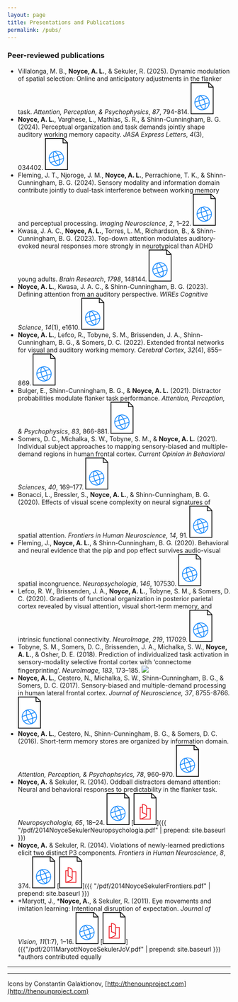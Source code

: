 ```yaml
---
layout: page
title: Presentations and Publications
permalink: /pubs/
---
```


### Peer-reviewed publications

* Villalonga, M. B., **Noyce, A. L.**, & Sekuler, R. (2025). Dynamic modulation of spatial selection: Online and anticipatory adjustments in the flanker task. *Attention, Perception, & Psychophysics*, *87*, 794-814.
[![](/img/web.svg)](https://link.springer.com/article/10.3758/s13414-025-03026-5)
* **Noyce, A. L.**, Varghese, L., Mathias, S. R., & Shinn-Cunningham, B. G. (2024). Perceptual organization and task demands jointly shape auditory working memory capacity. *JASA Express Letters*, *4*(3), 034402.
[![](/img/web.svg)](https://pubs.aip.org/asa/jel/article/4/3/034402/3278914)
* Fleming, J. T., Njoroge, J. M., **Noyce, A. L.**, Perrachione, T. K., & Shinn-Cunningham, B. G. (2024). Sensory modality and information domain contribute jointly to dual-task interference between working memory and perceptual processing. *Imaging Neuroscience*, *2*, 1–22.
[![](/img/web.svg)](https://direct.mit.edu/imag/article/doi/10.1162/imag_a_00130/120270)
* Kwasa, J. A. C., **Noyce, A. L.**, Torres, L. M., Richardson, B., & Shinn-Cunningham, B. G. (2023). Top-down attention modulates auditory-evoked neural responses more strongly in neurotypical than ADHD young adults. *Brain Research*, *1798*, 148144.
[![](/img/web.svg)](https://www.sciencedirect.com/science/article/pii/S0006899322003687)
* **Noyce, A. L.**, Kwasa, J. A. C., & Shinn-Cunningham, B. G. (2023). Defining attention from an auditory perspective. *WIREs Cognitive Science*, *14*(1), e1610.
[![](/img/web.svg)](https://wires.onlinelibrary.wiley.com/doi/full/10.1002/wcs.1610)
* **Noyce, A. L.**, Lefco, R., Tobyne, S. M., Brissenden, J. A., Shinn-Cunningham, B. G., & Somers, D. C. (2022). Extended frontal networks for visual and auditory working memory. *Cerebral Cortex*, *32*(4), 855–869.
[![](/img/web.svg)](https://academic.oup.com/cercor/article/32/4/855/6360523)
* Bulger, E., Shinn-Cunningham, B. G., & **Noyce, A. L.** (2021). Distractor probabilities modulate flanker task performance. *Attention, Perception, & Psychophysics*, *83*, 866-881.
[![](/img/web.svg)](https://link.springer.com/article/10.3758/s13414-020-02151-7)
* Somers, D. C., Michalka, S. W., Tobyne, S. M., & **Noyce, A. L.** (2021). Individual subject approaches to mapping sensory-biased and multiple-demand regions in human frontal cortex. *Current Opinion in Behavioral Sciences*, *40*, 169–177.
[![](/img/web.svg)](https://www.sciencedirect.com/science/article/abs/pii/S2352154621001108)
* Bonacci, L., Bressler, S., **Noyce, A. L.**, & Shinn-Cunningham, B. G. (2020). Effects of visual scene complexity on neural signatures of spatial attention. *Frontiers in Human Neuroscience*, *14*, 91.
[![](/img/web.svg)](https://www.frontiersin.org/articles/10.3389/fnhum.2020.00091/full)
* Fleming, J., **Noyce, A. L.**, & Shinn-Cunningham, B. G. (2020). Behavioral and neural evidence that the pip and pop effect survives audio-visual spatial incongruence. *Neuropsychologia*, *146*, 107530.
[![](/img/web.svg)](https://www.sciencedirect.com/science/article/abs/pii/S0028393220302037)
* Lefco, R. W., Brissenden, J. A., **Noyce, A. L.**, Tobyne, S. M., & Somers, D. C. (2020). Gradients of functional organization in posterior parietal cortex revealed by visual attention, visual short-term memory, and intrinsic functional connectivity. *NeuroImage*, *219*, 117029.
[![](/img/web.svg)](https://www.sciencedirect.com/science/article/pii/S1053811920305152)
* Tobyne, S. M., Somers, D. C., Brissenden, J. A., Michalka, S. W., **Noyce, A. L.**, & Osher, D. E. (2018). Prediction of individualized task activation in sensory-modality selective frontal cortex with ‘connectome fingerprinting’. *NeuroImage*, *183*, 173–185.
[![](/ing/web.svg)](https://www.sciencedirect.com/science/article/abs/pii/S1053811918306931)
* **Noyce, A. L.**, Cestero, N., Michalka, S. W., Shinn-Cunningham, B. G., & Somers, D. C. (2017). Sensory-biased and multiple-demand processing in human lateral frontal cortex. *Journal of Neuroscience, 37*, 8755-8766.
[![](/img/web.svg)](http://www.jneurosci.org/content/37/36/8755)
* **Noyce, A. L.**, Cestero, N., Shinn-Cunningham, B. G., & Somers, D. C. (2016). Short-term memory stores are organized by information domain. *Attention, Perception, & Psychophsyics, 78*, 960-970.
[![](/img/web.svg)](http://link.springer.com/article/10.3758/s13414-015-1056-5)
* **Noyce, A.** & Sekuler, R. (2014). Oddball distractors demand attention: Neural and behavioral responses to predictability in the flanker task. *Neuropsychologia, 65*, 18–24. 
[![](/img/web.svg)](http://www.sciencedirect.com/science/article/pii/S0028393214003625)
[![](/img/pdf.svg)]({{ "/pdf/2014NoyceSekulerNeuropsychologia.pdf" | prepend: site.baseurl }})
* **Noyce, A.** & Sekuler, R. (2014). Violations of newly-learned predictions elicit two distinct P3 components. *Frontiers in Human Neuroscience, 8*, 374. 
[![](/img/web.svg)](http://journal.frontiersin.org/article/10.3389/fnhum.2014.00374/abstract) 
[![](/img/pdf.svg)]({{ "/pdf/2014NoyceSekulerFrontiers.pdf" | prepend: site.baseurl }})
* \*Maryott, J., \***Noyce, A.**, & Sekuler, R. (2011). Eye movements and imitation learning: Intentional disruption of expectation. *Journal of Vision, 11*(1:7), 1–16. 
[![](/img/web.svg)](http://jov.arvojournals.org/article.aspx?articleid=2191765) 
[![](/img/pdf.svg)]({{"/pdf/2011MaryottNoyceSekulerJoV.pdf" | prepend: site.baseurl }}) <br /> *authors contributed equally

<!-- 
#### Presentations at small workshops
### Conference presentations

#### Talks (as presenting author)

* **Noyce, A. L.**, Lefco, R., Brissenden, J. A., Tobyne, S. M., Somers, D. C., & Shinn-Cunningham,
B. G. (2019, February). "Extended frontal networks for auditory cognition." Presented at the annual midwinter meeting of the Association for Research in Otolaryngology, Balti- more, MD.

* **Noyce, A. L.**, Tobyne, S. M., Shinn-Cunningham, B. G., & Somers, D. C. (2018, November). "Sensory-selective and sensory-independent auditory and visual working memory in human cerebral cortex." Presented at the annual meeting of the Society for Neuro- science, San Diego, CA.

* **Noyce, A. L.**, Tobyne, S. M., Michalka, S. W., Osher, D. E., Shinn-Cunningham, B. G., & Somers, D. C. (2017, May). "Visual, spatial, or visuospatial? Disentangling sensory modality and task demands in frontal cortex." Presented at the annual meeting of the Vision Sciences Society, St. Pete Beach, FL.

* **Noyce, A. L.**, Tobyne, S. M., Michalka, S. W., Osher, D. E., Shinn-Cunningham, B. G., & Somers, D. C. (2016, May). “Visual, spatial, or visuospatial? Disentangling sensory modality and task demands in frontal cortex.” Presented at the annual meeting of the Vision Sciences Society, St. Pete Beach, FL.

* **Noyce, A. L.**, Michalka, S. W., Cestero, N., Shinn-Cunningham, B. G., & Somers, D. C. (2016, May). “Frontal lobe contributions to auditory and visual working memory.” Presented at the annual meeting of the Vision Sciences Society, St. Pete Beach, FL. 
[![](/img/web.svg)](http://jov.arvojournals.org/article.aspx?articleid=2550742)

* **Noyce, A. L.** & Sekuler, R. (2016, February). "Nonparametric statistical approaches to neuroimaging data." Presented at the the spring meeting of the Acoustical Society of America, Salt Lake City, UT.

* **Noyce, A. L.**, Somers, D. C., & Shinn-Cunningham, B.G. (2016, February). "Auditory attention networks in the frontal lobe show strong sensory modality preferences." Presented at the annual midwinter meeting of the Association for Research in Otolaryngology, San Diego, CA.

* Shinn-Cunningham, B., Michalka, S., **Noyce, A.**, & Somers, D. (2015, May). “Understanding cross-modal interactions of spatial and temporal information from a cortical perspective.” Presented at the spring meeting of the Acoustical Society of America, Pittsburgh, PA. 
[![](/img/web.svg)](http://scitation.aip.org/content/asa/journal/jasa/137/4/10.1121/1.4920623)

* **Noyce, A.** & Sekuler, R. (2012, May). “Short-term memory resolution changes faster than capacity in visuomotor sequence learning.” Presented at the annual meeting of the Vision Sciences Society, Naples, FL. 
[![](/img/web.svg)](http://jov.arvojournals.org/article.aspx?articleid=2141747) 
[![](/img/pdf.svg)]({{"/pdf/2012NoyceSekulerVSS.pdf" | prepend: site.baseurl}})

#### Posters

* Bressler, S., Liu, D., Cunningham, W., Shinn-Cunningham, B., & **Noyce, A.** (2016, May). “Your brain doesn’t know: A visual P300 experiment of "The Dress".” Poster presented at the annual meeting of the Vision Sciences Society, St. Pete Beach, FL.
[![]({{"/img/web.svg" | prepend: site.baseurl | prepend: site.url}})](http://jov.arvojournals.org/article.aspx?articleid=2550207)

* Cestero, N., **Noyce, A. L.**, Shinn-Cunningham, B. G., & Somers, D. C. (2016, May). “MVPA reveals specialization and generality of sensory-biased regions of frontal cortex.” Poster presented at the annual meeting of the Vision Sciences Society, St. Pete Beach, FL.
[![]({{"/img/web.svg" | prepend: site.baseurl | prepend: site.url}})](http://jov.arvojournals.org/article.aspx?articleid=2551046)

* Lynch, J. D., **Noyce, A. L.**, Shinn-Cunningham, B. G., & Somers, D. C. (2016, May). “Memory capacity is further limited when sensory modality and task are mismatched.” Poster presented at the annual meeting of the Vision Sciences Society, St. Pete Beach, FL.
[![]({{"/img/web.svg" | prepend: site.baseurl | prepend: site.url}})](http://jov.arvojournals.org/article.aspx?articleid=2551030)

* Levin, E. J., **Noyce, A. L.**, Michalka, S. W., Brissenden, J. A., Halko, M. A., & Somers, D. C. (2015, October). “Auditory-biased and visual-biased attentional subdivisions in the cerebellum revealed by functional magnetic resonance imaging.” Poster presented at the annual meeting of the Society for Neuroscience, Chicago, IL.

* **Noyce, A. L.**, Michalka, S. W., Shinn-Cunningham, B. G., & Somers, D. C. (2015, October). “Auditory and visual biases in ‘multiple-demand’ regions of human lateral frontal cortex.” Poster presented at the annual meeting of the Society for Neuroscience, Chicago, IL.
[![](/img/pdf.svg)]({{"/pdf/2015NoyceMichalkaShinnCunninghamSomersSfN.pdf" | prepend: site.baseurl}})

* **Noyce, A. L.**, Cestero, N., Shinn-Cunningham, B. G., & Somers, D. C. (2015, May). “Space depends on time: Informational asymmetries in visual and auditory short-term memory.” Poster presented at the annual meeting of the Vision Sciences Society, St. Pete Beach, FL.
[![](/img/web.svg)](http://jov.arvojournals.org/article.aspx?articleid= 2434164)
[![](/img/pdf.svg)]({{"/pdf/2015NoyceCesteroShinnCunninghamSomersVSS.pdf" | prepend: site.baseurl}})

* **Noyce, A. L.**, Somers, D. C., & Shinn-Cunningham, B. G. (2015, February). “Time vs. space: Modality- appropriateness and cross-modal recruitment in auditory and visual short-term memory.” Poster presented at the annual Association for Research in Otolaryngology midwinter meeting, Baltimore, MD. 
[![](/img/pdf.svg)]({{"/pdf/2015NoyceSomersShinnCunninghamARO.pdf" | prepend: site.baseurl}})

* Noyce, A. & Sekuler, R. (2014, May). “Individual differences in obligatory processing of unexpected, intentionally-ignored events.” Poster presented at the annual meeting of the Vision Sciences Society, St. Pete Beach, FL. 
[![](/img/web.svg)](http://jov.arvojournals.org/article.aspx?articleid=2144931) 
[![](/img/pdf.svg)]({{"/pdf/2014NoyceSekulerVSS.pdf" | prepend: site.baseurl}})

* Noyce, A., Payne, L., & Sekuler, R. (2014, April). “Short-term memory requires stable modulation of EEG alpha oscillations.” Poster presented at the annual meeting of the Cognitive Neuroscience Society, Boston, MA. 
[![](/img/pdf.svg)]({{"/pdf/2014NoycePayneSekulerCNS.pdf" | prepend: site.baseurl}})

* Noyce, A. & Sekuler, R. (2013, October). “Leaky ignoring and the visual mismatch negativity in the flanker task.” Poster presented at the annual meeting of the Psychonomics Society.
[![](/img/pdf.svg)]({{"/pdf/2013NoyceSekulerPsychonomics.pdf" | prepend: site.baseurl}})

* Noyce, A. & Sekuler, R. (2012, April). “Source localization of EEG signals generated during sequence learning and expectation monitoring.” Poster presented at the annual meeting of the Cognitive Neuroscience Society, Chicago, IL.
[![](/img/pdf.svg)]({{"/pdf/2012NoyceSekulerCNS.pdf" | prepend: site.baseurl}})

* Noyce, A. & Sekuler, R. (2011, May). “Surprises are mistakes: An EEG source localization study of prediction errors.” Poster presented at the annual meeting of the Vision Sciences Society, Naples, FL.
[![]({{"/img/web.svg" | prepend: site.baseurl | prepend: site.url}})](http://jov.arvojournals.org/article.aspx?articleid=2139665)

* Noyce, A., Maryott, J., & Sekuler, R. (2010, May). “Unexpected events, predictive eye movements, and imitation learning.” Poster presented at the annual meeting of the Vision Sciences Society, Naples, FL.
[![]({{"/img/web.svg" | prepend: site.baseurl | prepend: site.url}})](http://jov.arvojournals.org/article.aspx?articleid=2138886)
[![](/img/pdf.svg)]({{"/pdf/2010NoyceSekulerVSS.pdf" | prepend: site.baseurl}})

* Noyce, A., Dobiaś, J. J., Hetley, R., & Stine,W.W. (2007, August). “Distortion and rigidity in rotating random-dot textures.” Poster presented at the European Conference on Visual Perception, Arezzo, Italy.



* Noyce, A. L. (2016, February). “Brain networks for audiovisual perception, attention, and learning.” Presented at the Network for the Science of Learning Awardees Meeting, Washington, DC.

* Noyce, A. L., Shinn-Cunningham, B. G., & Somers, D. C. (2015, June). “Sensory bias and working memory recruitment are multiplexed in human frontal cortex.” Poster presented at NeuroHAM, Boston, MA.

* Noyce, A., Payne, L., & Sekuler, R. (2014, March). “It’s hard to try harder: Improving short-term memory requires stable modulation of EEG alpha oscillations.” Poster presented at the inter-Science of Learning Centers conference, Pittsburgh, PA.

* Noyce, A. & Sekuler, R. (2013, January). “Mistakes and mismatches: What drives learning?” Talk given at the Symposium for Boston-Area Graduate Students in Psychology, Boston, MA.

* Noyce, A. & Sekuler, R. (2011, March). “Unexpected events in visuomotor sequences modify future expectations and activate error-monitoring systems.” Talk given at the inter-Science of Learning Centers conference, Washington, DC.

* Noyce, A. L. & Stine, W. W. (2007, April). “Localized rigidity in animated textured planes viewed through an aperture.” Talk given at the Haslerud Conference, University of New Hampshire, Durham, NH.
 -->

---
---
Icons by Constantin Galaktionov, [http://thenounproject.com](http://thenounproject.com)
